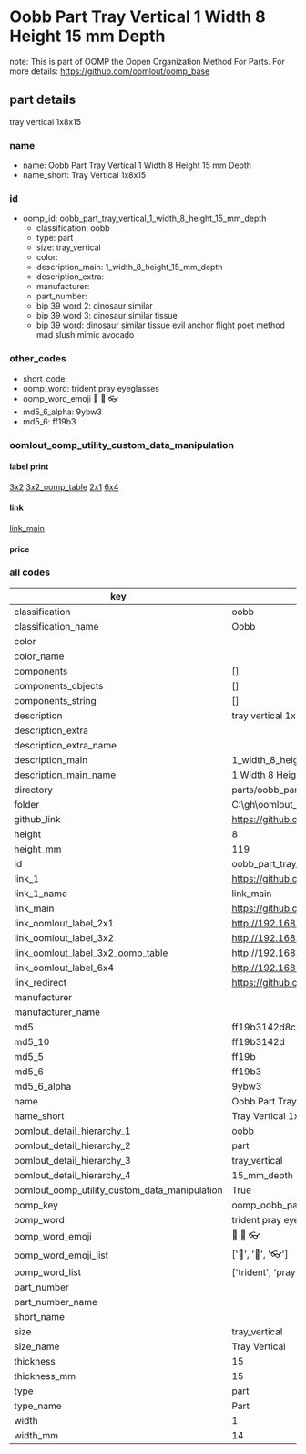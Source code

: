 # Oobb Part Tray Vertical 1 Width 8 Height 15 mm Depth  

note: This is part of OOMP the Oopen Organization Method For Parts. For more details: https://github.com/oomlout/oomp_base

##  part details
  



tray vertical 1x8x15



### name
* name: Oobb Part Tray Vertical 1 Width 8 Height 15 mm Depth
* name_short: Tray Vertical 1x8x15 
### id
* oomp_id: oobb_part_tray_vertical_1_width_8_height_15_mm_depth
  * classification: oobb
  * type: part
  * size: tray_vertical
  * color: 
  * description_main: 1_width_8_height_15_mm_depth
  * description_extra: 
  * manufacturer: 
  * part_number: 
  * bip 39 word 2: dinosaur similar
  * bip 39 word 3: dinosaur similar tissue
  * bip 39 word: dinosaur similar tissue evil anchor flight poet method mad slush mimic avocado

### other_codes
* short_code: 
* oomp_word: trident pray eyeglasses
* oomp_word_emoji :trident: :pray: :eyeglasses:
* md5_6_alpha: 9ybw3
* md5_6: ff19b3






### oomlout_oomp_utility_custom_data_manipulation
#### label print
[3x2](http://192.168.1.245:1112/?label=oomp%209ybw3)
[3x2_oomp_table](http://192.168.1.108:1112/?label=oomp%209ybw3)
[2x1](http://192.168.1.242:1112/?label=oomp%209ybw3)
[6x4](http://192.168.1.55:1112/?label=oomp%209ybw3)    

#### link

[link_main](https://github.com/oomlout/oomlout_oobb_version_4_generated_parts/tree/main/navigation_oomp/oobb/part/tray_vertical/1_width_8_height_15_mm_depth/part)                              

#### price







### all codes 
| key | value |  
| --- | --- |  
| classification | oobb |  
| classification_name | Oobb |  
| color |  |  
| color_name |  |  
| components | [] |  
| components_objects | [] |  
| components_string | [] |  
| description | tray vertical 1x8x15 |  
| description_extra |  |  
| description_extra_name |  |  
| description_main | 1_width_8_height_15_mm_depth |  
| description_main_name | 1 Width 8 Height 15 mm Depth |  
| directory | parts/oobb_part_tray_vertical_1_width_8_height_15_mm_depth |  
| folder | C:\gh\oomlout_oobb_version_4_generated_parts\parts\oobb_part_tray_vertical_1_width_8_height_15_mm_depth |  
| github_link | https://github.com/oomlout/oomlout_oomp_part_src/tree/main/parts/oobb_part_tray_vertical_1_width_8_height_15_mm_depth |  
| height | 8 |  
| height_mm | 119 |  
| id | oobb_part_tray_vertical_1_width_8_height_15_mm_depth |  
| link_1 | https://github.com/oomlout/oomlout_oobb_version_4_generated_parts/tree/main/navigation_oomp/oobb/part/tray_vertical/1_width_8_height_15_mm_depth/part |  
| link_1_name | link_main |  
| link_main | https://github.com/oomlout/oomlout_oobb_version_4_generated_parts/tree/main/navigation_oomp/oobb/part/tray_vertical/1_width_8_height_15_mm_depth/part |  
| link_oomlout_label_2x1 | http://192.168.1.242:1112/?label=oomp%209ybw3 |  
| link_oomlout_label_3x2 | http://192.168.1.245:1112/?label=oomp%209ybw3 |  
| link_oomlout_label_3x2_oomp_table | http://192.168.1.108:1112/?label=oomp%209ybw3 |  
| link_oomlout_label_6x4 | http://192.168.1.55:1112/?label=oomp%209ybw3 |  
| link_redirect | https://github.com/oomlout/oomlout_oobb_version_4_generated_parts/tree/main/parts/oobb_tray_vertical_01_08_15 |  
| manufacturer |  |  
| manufacturer_name |  |  
| md5 | ff19b3142d8c34e5638434dfc5b239f3 |  
| md5_10 | ff19b3142d |  
| md5_5 | ff19b |  
| md5_6 | ff19b3 |  
| md5_6_alpha | 9ybw3 |  
| name | Oobb Part Tray Vertical 1 Width 8 Height 15 mm Depth |  
| name_short | Tray Vertical 1x8x15  |  
| oomlout_detail_hierarchy_1 | oobb |  
| oomlout_detail_hierarchy_2 | part |  
| oomlout_detail_hierarchy_3 | tray_vertical |  
| oomlout_detail_hierarchy_4 | 15_mm_depth |  
| oomlout_oomp_utility_custom_data_manipulation | True |  
| oomp_key | oomp_oobb_part_tray_vertical_1_width_8_height_15_mm_depth |  
| oomp_word | trident pray eyeglasses |  
| oomp_word_emoji | :trident: :pray: :eyeglasses: |  
| oomp_word_emoji_list | [':trident:', ':pray:', ':eyeglasses:'] |  
| oomp_word_list | ['trident', 'pray', 'eyeglasses'] |  
| part_number |  |  
| part_number_name |  |  
| short_name |  |  
| size | tray_vertical |  
| size_name | Tray Vertical |  
| thickness | 15 |  
| thickness_mm | 15 |  
| type | part |  
| type_name | Part |  
| width | 1 |  
| width_mm | 14 |  
